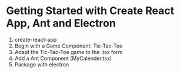# Getting Started with Create React App, Ant and Electron

1. create-react-app
2. Begin with a Game Component: Tic-Tac-Toe
3. Adapt the Tic-Tac-Toe game to the .tsx form
4. Add a Ant Component (MyCalender.tsx)
5. Package with electron
